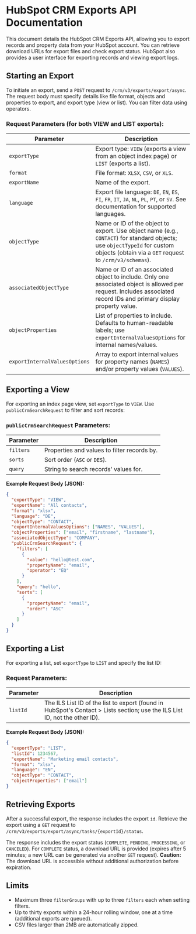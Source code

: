 # HubSpot CRM Exports API Documentation

This document details the HubSpot CRM Exports API, allowing you to export records and property data from your HubSpot account.  You can retrieve download URLs for export files and check export status.  HubSpot also provides a user interface for exporting records and viewing export logs.


## Starting an Export

To initiate an export, send a `POST` request to `/crm/v3/exports/export/async`. The request body must specify details like file format, objects and properties to export, and export type (view or list).  You can filter data using operators.

### Request Parameters (for both VIEW and LIST exports):

| Parameter             | Description                                                                                                                                 |
|------------------------|---------------------------------------------------------------------------------------------------------------------------------------------|
| `exportType`           | Export type: `VIEW` (exports a view from an object index page) or `LIST` (exports a list).                                                       |
| `format`               | File format: `XLSX`, `CSV`, or `XLS`.                                                                                                    |
| `exportName`           | Name of the export.                                                                                                                        |
| `language`             | Export file language: `DE`, `EN`, `ES`, `FI`, `FR`, `IT`, `JA`, `NL`, `PL`, `PT`, or `SV`.  See documentation for supported languages. |
| `objectType`           | Name or ID of the object to export. Use object name (e.g., `CONTACT`) for standard objects; use `objectTypeId` for custom objects (obtain via a `GET` request to `/crm/v3/schemas`). |
| `associatedObjectType` | Name or ID of an associated object to include. Only one associated object is allowed per request.  Includes associated record IDs and primary display property value. |
| `objectProperties`     | List of properties to include.  Defaults to human-readable labels; use `exportInternalValuesOptions` for internal names/values.           |
| `exportInternalValuesOptions` | Array to export internal values for property names (`NAMES`) and/or property values (`VALUES`).                                         |


## Exporting a View

For exporting an index page view, set `exportType` to `VIEW`.  Use `publicCrmSearchRequest` to filter and sort records:

### `publicCrmSearchRequest` Parameters:

| Parameter | Description                                         |
|-----------|-----------------------------------------------------|
| `filters`  | Properties and values to filter records by.          |
| `sorts`   | Sort order (`ASC` or `DES`).                        |
| `query`    | String to search records' values for.                |


**Example Request Body (JSON):**

```json
{
  "exportType": "VIEW",
  "exportName": "All contacts",
  "format": "xlsx",
  "language": "DE",
  "objectType": "CONTACT",
  "exportInternalValuesOptions": ["NAMES", "VALUES"],
  "objectProperties": ["email", "firstname", "lastname"],
  "associatedObjectType": "COMPANY",
  "publicCrmSearchRequest": {
    "filters": [
      {
        "value": "hello@test.com",
        "propertyName": "email",
        "operator": "EQ"
      }
    ],
    "query": "hello",
    "sorts": [
      {
        "propertyName": "email",
        "order": "ASC"
      }
    ]
  }
}
```


## Exporting a List

For exporting a list, set `exportType` to `LIST` and specify the list ID:

### Request Parameters:

| Parameter | Description                                                                                                        |
|-----------|--------------------------------------------------------------------------------------------------------------------|
| `listId`   | The ILS List ID of the list to export (found in HubSpot's Contact > Lists section; use the ILS List ID, not the other ID). |


**Example Request Body (JSON):**

```json
{
  "exportType": "LIST",
  "listId": 1234567,
  "exportName": "Marketing email contacts",
  "format": "xlsx",
  "language": "EN",
  "objectType": "CONTACT",
  "objectProperties": ["email"]
}
```


## Retrieving Exports

After a successful export, the response includes the export `id`.  Retrieve the export using a `GET` request to `/crm/v3/exports/export/async/tasks/{exportId}/status`.

The response includes the export status (`COMPLETE`, `PENDING`, `PROCESSING`, or `CANCELED`).  For `COMPLETE` status, a download URL is provided (expires after 5 minutes; a new URL can be generated via another `GET` request).  **Caution:** The download URL is accessible without additional authorization before expiration.


## Limits

* Maximum three `filterGroups` with up to three `filters` each when setting filters.
* Up to thirty exports within a 24-hour rolling window, one at a time (additional exports are queued).
* CSV files larger than 2MB are automatically zipped.

